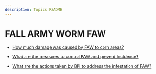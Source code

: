 ```yaml
---
description: Topics README
---
```


# FALL ARMY WORM FAW


 - [How much damage was caused by FAW to corn areas?](/2022/key-issues-in-agriculture/fall-army-worm-faw/how-much-damage-was-caused-by-faw-to-corn-areas.html)
    
 - [What are the measures to control FAW and prevent incidence?](/2022/key-issues-in-agriculture/fall-army-worm-faw/what-are-the-measures-to-control-faw-and-prevent-incidence.html)
    
 - [What are the actions taken by BPI to address the infestation of FAW?](/2022/key-issues-in-agriculture/fall-army-worm-faw/what-are-the-actions-taken-by-bpi-to-address-the-infestation-of-faw.html)
    
